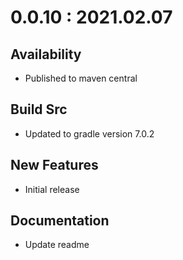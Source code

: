 # 0.0.10 : 2021.02.07

## Availability

- Published to maven central

## Build Src

- Updated to gradle version 7.0.2

## New Features

- Initial release

## Documentation

- Update readme